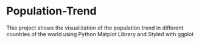 # Population-Trend
This project shows the visualization of the population trend in different countries of the world using Python Matplot Library and Styled with ggplot
